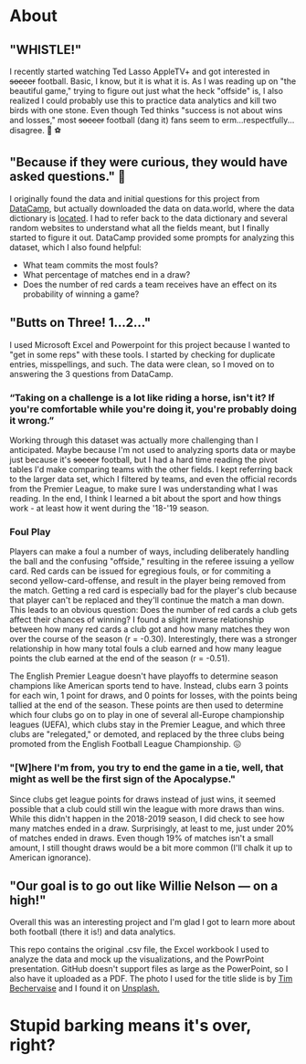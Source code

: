# About

## "WHISTLE!"

I recently started watching Ted Lasso AppleTV+ and got interested in ~~soccer~~ football. Basic, I know, but it is what it is. As I was reading up on "the beautiful game," trying to figure out just what the heck "offside" is, I also realized I could probably use this to practice data analytics and kill two birds with one stone. Even though Ted thinks "success is not about wins and losses," most ~~soccer~~ football (dang it) fans seem to erm...respectfully... disagree. :goal_net: :soccer:

## "Because if they were curious, they would have asked questions." :dart:

I originally found the data and initial questions for this project from [DataCamp](https://www.datacamp.com/workspace/datasets/dataset-python-soccer), but actually downloaded the data on data.world, where the data dictionary is [located](https://data.world/chas/2018-2019-premier-league-matches/workspace/data-dictionary). I had to refer back to the data dictionary and several random websites to understand what all the fields meant, but I finally started to figure it out. DataCamp provided some prompts for analyzing this dataset, which I also found helpful:

- What team commits the most fouls?
- What percentage of matches end in a draw?
- Does the number of red cards a team receives have an effect on its probability of winning a game?

## "Butts on Three! 1...2..."

I used Microsoft Excel and Powerpoint for this project because I wanted to "get in some reps" with these tools. I started by checking for duplicate entries, misspellings, and such. The data were clean, so I moved on to answering the 3 questions from DataCamp.

### “Taking on a challenge is a lot like riding a horse, isn't it? If you're comfortable while you're doing it, you're probably doing it wrong.”

Working through this dataset was actually more challenging than I anticipated. Maybe because I'm not used to analyzing sports data or maybe just because it's ~~soccer~~ football, but I had a hard time reading the pivot tables I'd make comparing teams with the other fields. I kept referring back to the larger data set, which I filtered by teams, and even the official records from the Premier League, to make sure I was understanding what I was reading. In the end, I think I learned a bit about the sport and how things work - at least how it went during the '18-'19 season.

### Foul Play

Players can make a foul a number of ways, including deliberately handling the ball and the confusing "offside," resulting in the referee issuing a yellow card. Red cards can be issued for egregious fouls, or for commiting a second yellow-card-offense, and result in the player being removed from the match. Getting a red card is especially bad for the player's club because that player can't be replaced and they'll continue the match a man down. This leads to an obvious question: Does the number of red cards a club gets affect their chances of winning? I found a slight inverse relationship between how many red cards a club got and how many matches they won over the course of the season (r = -0.30). Interestingly, there was a stronger relationship in how many total fouls a club earned and how many league points the club earned at the end of the season (r = -0.51).

The English Premier League doesn't have playoffs to determine season champions like American sports tend to have. Instead, clubs earn 3 points for each win, 1 point for draws, and 0 points for losses, with the points being tallied at the end of the season. These points are then used to determine which four clubs go on to play in one of several all-Europe championship leagues (UEFA), which clubs stay in the Premier League, and which  three clubs are "relegated," or demoted, and replaced by the three clubs being promoted from the English Football League Championship. :confounded:

### "[W]here I'm from, you try to end the game in a tie, well, that might as well be the first sign of the Apocalypse."

Since clubs get league points for draws instead of just wins, it seemed possible that a club could still win the league with more draws than wins. While this didn't happen in the 2018-2019 season, I did check to see how many matches ended in a draw. Surprisingly, at least to me, just under 20% of matches ended in draws. Even though 19% of matches isn't a small amount, I still thought draws would be a bit more common (I'll chalk it up to American ignorance).

## "Our goal is to go out like Willie Nelson — on a high!"

Overall this was an interesting project and I'm glad I got to learn more about both football (there it is!) and data analytics.

This repo contains the original .csv file, the Excel workbook I used to analyze the data and mock up the visualizations, and the PowrPoint presentation. GitHub doesn't support files as large as the PowerPoint, so I also have it uploaded as a PDF. The photo I used for the title slide is by <a href="https://unsplash.com/@timmybech?utm_source=unsplash&utm_medium=referral&utm_content=creditCopyText">Tim Bechervaise</a> and I found it on <a href="https://unsplash.com/photos/_hjsopbklZ0?utm_source=unsplash&utm_medium=referral&utm_content=creditCopyText">Unsplash.</a>

# Stupid barking means it's over, right?
